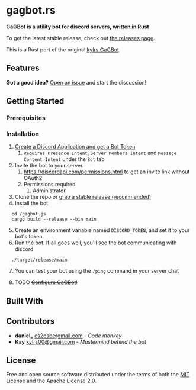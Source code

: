 # gagbot.rs
**GaGBot is a utility bot for discord servers, written in Rust**

To get the latest stable release, check out [the releases page](https://github.com/cs2dsb/gagbot.js/releases).

This is a Rust port of the original [kylrs GaGBot](https://github.com/kylrs/gagbot.js)

## Features

**Got a good idea?** [Open an issue](https://github.com/cs2dsb/gagbot.js/issues) and start the discussion!

## Getting Started
### Prerequisites

### Installation
  1. [Create a Discord Application and get a Bot Token](https://discord.com/developers/docs/intro#bots-and-apps)
      1. `Requires Presence Intent`, `Server Members Intent` and `Message Content Intent` under the `Bot` tab
  2. Invite the bot to your server.
      1. https://discordapi.com/permissions.html to get an invite link without OAuth2
      2. Permissions required
          1. Administrator
  3. Clone the repo or [grab a stable release (recommended)](https://github.com/cs2dsb/gagbot.js/releases)
  4. Install the bot

```
  cd /gagbot.js
  cargo build --release --bin main
```

  5. Create an environment variable named `DISCORD_TOKEN`, and set it to your bot's token.      
  7. Run the bot. If all goes well, you'll see the bot communicating with discord

```
  ./target/release/main
```

  7. You can test your bot using the `/ping` command in your server chat

  8. TODO ~~[Configure GaGBot](https://github.com/kylrs/gagbot.js/wiki/Configuration)!~~

## Built With

## Contributors
 - **daniel_** <cs2dsb@gmail.com> - _Code monkey_
 - **Kay** <kylrs00@gmail.com> - _Mastermind behind the bot_

## License

Free and open source software distributed under the terms of both the [MIT License][lm] and the [Apache License 2.0][la].

[lm]: LICENSE-MIT
[la]: LICENSE-APACHE
